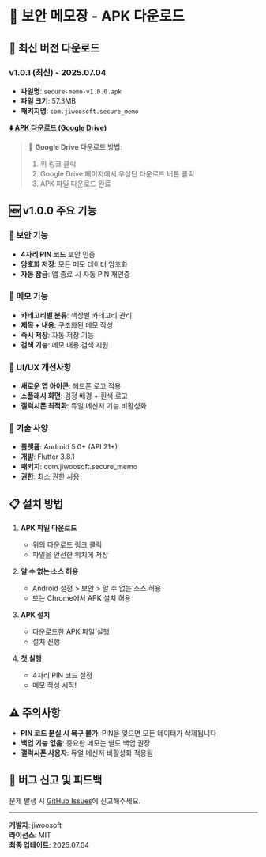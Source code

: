 # 📱 보안 메모장 - APK 다운로드

## 🔽 최신 버전 다운로드

### v1.0.1 (최신) - 2025.07.04
- **파일명**: `secure-memo-v1.0.0.apk`
- **파일 크기**: 57.3MB
- **패키지명**: `com.jiwoosoft.secure_memo`

**[⬇️ APK 다운로드 (Google Drive)](https://drive.google.com/file/d/1gIqrBNjG0m2V41c9kDkH_lV6QQeo1pkN/view?usp=sharing)**

> 📝 **Google Drive 다운로드 방법**:
> 1. 위 링크 클릭
> 2. Google Drive 페이지에서 우상단 다운로드 버튼 클릭
> 3. APK 파일 다운로드 완료

## 🆕 v1.0.0 주요 기능

### 🔐 보안 기능
- **4자리 PIN 코드** 보안 인증
- **암호화 저장**: 모든 메모 데이터 암호화
- **자동 잠금**: 앱 종료 시 자동 PIN 재인증

### 📝 메모 기능
- **카테고리별 분류**: 색상별 카테고리 관리
- **제목 + 내용**: 구조화된 메모 작성
- **즉시 저장**: 자동 저장 기능
- **검색 기능**: 메모 내용 검색 지원

### 🎨 UI/UX 개선사항
- **새로운 앱 아이콘**: 헤드폰 로고 적용
- **스플래시 화면**: 검정 배경 + 흰색 로고
- **갤럭시폰 최적화**: 듀얼 메신저 기능 비활성화

### 🔧 기술 사양
- **플랫폼**: Android 5.0+ (API 21+)
- **개발**: Flutter 3.8.1
- **패키지**: com.jiwoosoft.secure_memo
- **권한**: 최소 권한 사용

## 📋 설치 방법

1. **APK 파일 다운로드**
   - 위의 다운로드 링크 클릭
   - 파일을 안전한 위치에 저장

2. **알 수 없는 소스 허용**
   - Android 설정 > 보안 > 알 수 없는 소스 허용
   - 또는 Chrome에서 APK 설치 허용

3. **APK 설치**
   - 다운로드한 APK 파일 실행
   - 설치 진행

4. **첫 실행**
   - 4자리 PIN 코드 설정
   - 메모 작성 시작!

## ⚠️ 주의사항

- **PIN 코드 분실 시 복구 불가**: PIN을 잊으면 모든 데이터가 삭제됩니다
- **백업 기능 없음**: 중요한 메모는 별도 백업 권장
- **갤럭시폰 사용자**: 듀얼 메신저 비활성화 적용됨

## 🐛 버그 신고 및 피드백

문제 발생 시 [GitHub Issues](https://github.com/jiwoosoft/android-memo/issues)에 신고해주세요.

---

**개발자**: jiwoosoft  
**라이선스**: MIT  
**최종 업데이트**: 2025.07.04 